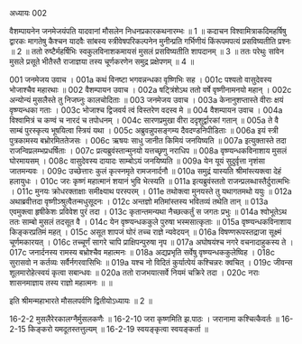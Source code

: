 अध्यायः 002

वैशम्पायनेन जनमेजयंपति यादवानां मौसलेन निधनप्रकारकथनारम्भः ॥ 1 ॥ कदाचन विश्वामित्राकदिमहर्षिषु द्वारकः मागतेषु कैश्चन यादवैः सांबस्य स्त्रीवेषपरिकल्पनेन मुनीन्प्रति गर्भिणीयं किंरूपमपत्यं प्रसविष्यतीति प्रश्नः ॥ 2 ॥ ततो रुष्टैर्महर्षिभिः स्वकुलविनाशकमायसं मुसलं प्रसविष्यतीति शापदानम् ॥ 3 ॥ ततः परेथुः सांवेन मुसले प्रसूते भीतैस्तै राजाज्ञया तस्य चूर्णकरणेन समुद्र प्रक्षेपणम् ॥ 4 ॥

001	जनमेजय उवाच ।
001a	कथं विनष्टा भगवन्नन्धका वृष्णिभिः सह ।
001c	पश्यतो वासुदेवस्य भोजाश्चैव महारथाः ॥
002	वैशम्पायन उवाच ।
002a	षट्त्रिंशेऽथ ततो वर्षे वृष्णीनामनयो महान् ।
002c	अन्योन्यं मुसलैस्ते तु निजघ्नुः कालचोदिताः ॥
003	जनमेजय उवाच ।
003a	केनानुशप्तास्ते वीराः क्षयं वृष्ण्यन्धका गताः ।
003c	भोजाश्च द्विजवर्य त्वं विस्तरेण वदस्व मे ॥
004	वैशम्पायन उवाच ।
004a	विश्वामित्रं च कण्वं च नारदं च तपोधनम् ।
004c	सारणप्रमुखा वीरा ददृशुर्द्वारकां गतान् ॥
005a	ते वै साम्बं पुरस्कृत्य भूषयित्वा स्त्रियं यथा ।
005c	अब्रुवन्नुपसङ्गम्य दैवदण्डनिपीडिताः ॥
006a	इयं स्त्री पुत्रकामस्य बभ्रोरमिततेजसः ।
006c	ऋषयः साधु जानीत किमियं जनयिष्यति ॥
007a	इत्युक्तास्ते तदा राजन्विप्रलम्भप्रधर्षिताः ।
007c	प्रत्यब्रुवंस्तान्मुनयो यत्तच्छृणु नराधिप ॥
008a	वृष्ण्यन्धकविनाशाय मुसलं घोरमायसम् ।
008c	वासुदेवस्य दायादः साम्बोऽयं जनयिष्यति ॥
009a	येन यूयं सुदुर्वृत्ता नृशंसा जातमन्यवः ।
009c	उच्छेत्तारः कुलं कृत्स्नमृते रामजनार्दनौ ॥
010a	समुद्रं यास्यति श्रीमांस्त्यक्त्वा देहं हलायुधः ।
010c	जरः कृष्णं महात्मानं शयानं भुवि भेत्स्यति ॥
011a	इत्यब्रुवंस्ततो राजन्प्रलब्धास्तैर्दुरात्मभिः ।
011c	मुनयः क्रोधरक्ताक्षाः समीक्ष्याथ परस्परम् ।
011e	तथोक्त्वा मुनयस्ते तु यथागतमथो ययुः ॥
012a	अथाब्रवीत्तदा वृष्णीञ्श्रुत्वैतन्मधुसूदनः ।
012c	अन्तज्ञो मतिमांस्तस्य भवितव्यं तथेति तान् ॥
013a	एवमुक्त्वा हृषीकेशः प्रविवेश पुरं तदा ।
013c	कृतान्तमन्यथा नैच्छत्कर्तुं स जगतः प्रभुः ॥
014a	श्वोभूतेऽथ ततः साम्बो मुसलं तदसूत वै ।
014c	येन वृष्ण्यन्धककुले पुरुषा भस्मसात्कृताः ॥
015a	वृष्ण्यन्धकविनाशाय किङ्करप्रतिमं महत् ।
015c	असूत शापजं घोरं तच्च राज्ञे न्यवेदयन् ॥
016a	विषण्णरूपस्तद्राजा सूक्ष्मं चूर्णमकारयत् ।
016c	तच्चूर्णं सागरे चापि प्राक्षिपन्पुरुषा नृप ॥
017a	अघोषयंश्च नगरे वचनादाहुकस्य ते ।
017c	जनार्दनस्य रामस्य बभ्रोश्चैव महात्मनः ॥
018a	अद्यप्रभृति सर्वेषु वृष्ण्यन्धककुलेष्विह ।
018c	सुरासवो न कर्तव्यः सर्वैर्नगरवासिभिः ॥
019a	यश्च नो विदितं कुर्यात्पेयं कश्चिन्नरः क्वचित् ।
019c	जीवन्स शूलमारोहेत्स्वयं कृत्वा सबान्धवः ॥
020a	ततो राजभयात्सर्वे नियमं चक्रिरे तदा ।
020c	नराः शासनमाज्ञाय तस्य राज्ञो महात्मनः ॥ ॥

इति श्रीमन्महाभारते मौसलपर्वणि द्वितीयोऽध्यायः ॥ 2 ॥

16-2-2 मुसलैरेरकालग्नैर्मुसलकणैः ॥ 16-2-10 जरा कृष्णमिति झ.पाठः । जरानामा कश्चित्कैवर्तः ॥ 16-2-15 किङ्करो यमदूतस्तत्तुल्यम् ॥ 16-2-19 स्वयङ्कृत्वा स्वयङ्कर्ता ॥ 
